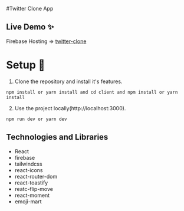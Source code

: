 #Twitter Clone App

## Live Demo ✨
Firebase Hosting => [twitter-clone](https://twitter-clone-ee855.web.app/)


# Setup 🚀

1. Clone the repository and install it's features.

```
npm install or yarn install and cd client and npm install or yarn install
```

2. Use the project locally(http://localhost:3000).

```
npm run dev or yarn dev
```
## Technologies and Libraries

- React
- firebase
- tailwindcss
- react-icons
- react-router-dom
- react-toastify
- reatc-flip-move
- react-moment
- emoji-mart

